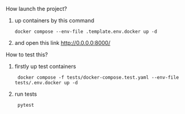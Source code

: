 How launch the project?

1) up containers by this command

       docker compose --env-file .template.env.docker up -d

2) and open this link http://0.0.0.0:8000/



How to test this?

1) firstly up test containers

        docker compose -f tests/docker-compose.test.yaml --env-file tests/.env.docker up -d

2) run tests

        pytest
